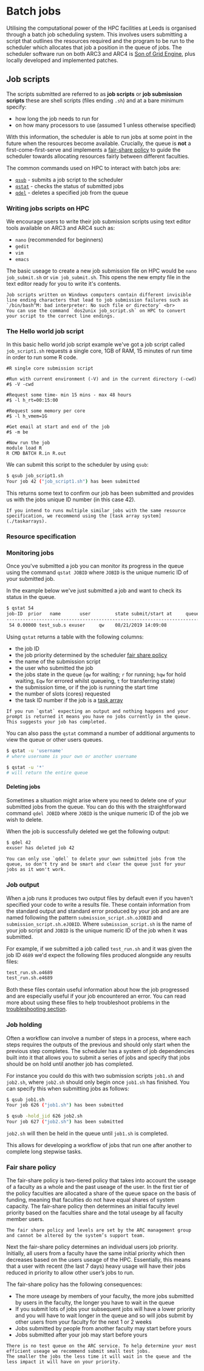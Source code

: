 # Batch jobs

Utilising the computational power of the HPC facilities at Leeds is organised through a batch job scheduling system. This involves users submitting a script that outlines the resources required and the program to be run to the scheduler which allocates that job a position in the queue of jobs. The scheduler software run on both ARC3 and ARC4 is [Son of Grid Engine](https://arc.liv.ac.uk/trac/SGE), plus locally developed and implemented patches.

## Job scripts

The scripts submitted are referred to as **job scripts** or **job submission scripts** these are shell scripts (files ending `.sh`) and at a bare minimum specify:

- how long the job needs to run for
- on how many processors to use (assumed 1 unless otherwise specified)

With this information, the scheduler is able to run jobs at some point in the future when the resources become available. Crucially, the queue is **not** a first-come-first-serve and implements a [fair-share policy](#fair-share-policy) to guide the scheduler towards allocating resources fairly between different faculties.

The common commands used on HPC to interact with batch jobs are:

- [`qsub`](#the-hello-world-job-script) - submits a job script to the scheduler
- [`qstat`](#monitoring-jobs) - checks the status of submitted jobs
- [`qdel`](#deleting-jobs) - deletes a specified job from the queue

### Writing jobs scripts on HPC

We encourage users to write their job submission scripts using text editor tools available on ARC3 and ARC4 such as:

- `nano` (recommended for beginners)
- `gedit`
- `vim`
- `emacs`

The basic useage to create a new job submission file on HPC would be `nano job_submit.sh` or `vim job_submit.sh`. This opens the new empty file in the text editor ready for you to write it's contents.

``` {warning}
Job scripts written on Windows computers contain different invisible line ending characters that lead to job submission failures such as
`/bin/bash^M: bad interpreter: No such file or directory` <br>
You can use the command `dos2unix job_script.sh` on HPC to convert your script to the correct line endings.
```

### The Hello world job script

In this basic hello world job script example we've got a job script called `job_script1.sh` requests a single core, 1GB of RAM, 15 minutes of run time in order to run some R code.

```shell
#R single core submission script

#Run with current environment (-V) and in the current directory (-cwd)
#$ -V -cwd

#Request some time- min 15 mins - max 48 hours
#$ -l h_rt=00:15:00

#Request some memory per core
#$ -l h_vmem=1G

#Get email at start and end of the job
#$ -m be

#Now run the job
module load R
R CMD BATCH R.in R.out
```

We can submit this script to the scheduler by using `qsub`:

```bash
$ qsub job_script1.sh
Your job 42 ("job_script1.sh") has been submitted
```

This returns some text to confirm our job has been submitted and provides us with the jobs unique ID number (in this case 42).

``` {note} **Array jobs** <br>
If you intend to runs multiple similar jobs with the same resource specification, we recommend using the [task array system](./taskarrays).
```

### Resource specification

### Monitoring jobs

Once you've submitted a job you can monitor its progress in the queue using the command `qstat JOBID` where `JOBID` is the unique numeric ID of your submitted job.

In the example below we've just submitted a job and want to check its status in the queue.

```bash
$ qstat 54
job-ID  prior   name       user         state submit/start at     queue                          slots ja-task-ID 
-----------------------------------------------------------------------------------------------------------------
 54 0.00000 test_sub.s exuser     qw    08/21/2019 14:09:08                                    1        

```

Using `qstat` returns a table with the following columns:

- the job ID
- the job priority determined by the scheduler [fair share policy](#fair-share-policy)
- the name of the submission script
- the user who submitted the job
- the jobs state in the queue
    (`qw` for waiting; `r` for running; `hqw` for hold waiting, `Eqw` for errored whilst queueing, `t` for transferring state)
- the submission time, or if the job is running the start time
- the number of slots (cores) requested
- the task ID number if the job is a [task array](./taskarrays)

```{note}
If you run `qstat` expecting an output and nothing happens and your prompt is returned it means you have no jobs currently in the queue. This suggests your job has completed.
```

You can also pass the `qstat` command a number of additional arguments to view the queue or other users queues.

```bash
$ qstat -u 'username'
# where username is your own or another username

$ qstat -u '*'
# will return the entire queue
```

#### Deleting jobs

Sometimes a situation might arise where you need to delete one of your submitted jobs from the queue. You can do this with the straightforward command `qdel JOBID` where `JOBID` is the unique numeric ID of the job we wish to delete.

When the job is successfully deleted we get the following output:

```bash
$ qdel 42
exuser has deleted job 42
```

```{note}
You can only use `qdel` to delete your own submitted jobs from the queue, so don't try and be smart and clear the queue just for your jobs as it won't work.
```

### Job output

When a job runs it produces two output files by default even if you haven't specified your code to write a results file. These contain information from the standard output and standard error produced by your job and are are named following the pattern `submission_script.sh.oJOBID` and `submission_script.sh.eJOBID`. Where `submission_script.sh` is the name of your job script and `JOBID` is the unique numeric ID of the job when it was submitted.

For example, if we submitted a job called `test_run.sh` and it was given the job ID `4689` we'd expect the following files produced alongside any results files:

```bash
test_run.sh.o4689
test_run.sh.e4689
```

Both these files contain useful information about how the job progressed and are especially useful if your job encountered an error. You can read more about using these files to help troubleshoot problems in the [troubleshooting section](./troubleshooting).

### Job holding

Often a workflow can involve a number of steps in a process, where each steps requires the outputs of the previous and should only start when the previous step completes. The scheduler has a system of job dependencies built into it that allows you to submit a series of jobs and specify that jobs should be on hold until another job has completed.

For instance you could do this with two submission scripts `job1.sh` and `job2.sh`, where `job2.sh` should only begin once `job1.sh` has finished. You can specify this when submitting jobs as follows:

```bash
$ qsub job1.sh
Your job 626 ("job1.sh") has been submitted

$ qsub -hold_jid 626 job2.sh
Your job 627 ("job2.sh") has been submitted
```

`job2.sh` will then be held in the queue until `job1.sh` is completed.

This allows for developing a workflow of jobs that run one after another to complete long stepwise tasks.

### Fair share policy

The fair-share policy is two-tiered policy that takes into account the useage of a faculty as a whole and the past useage of the user. In the first tier of the policy faculties are allocated a share of the queue space on the basis of funding, meaning that faculties do not have equal shares of system capacity. The fair-share policy then determines an initial faculty level priority based on the faculties share and the total useage by all faculty member users.

```{note}
The fair share policy and levels are set by the ARC management group and cannot be altered by the system’s support team.
```

Next the fair-share policy determines an individual users job priority. Initially, all users from a faculty have the same initial priority which then decreases based on the users useage of the HPC. Essentially, this means that a user with recent (the last 7 days) heavy usage will have their jobs reduced in priority to allow other user’s jobs to run.

The fair-share policy has the following consequences:

- The more useage by members of your faculty, the more jobs submitted by users in the faculty, the longer you have to wait in the queue
- If you submit lots of jobs your subsequent jobs will have a lower priority and you will have to wait longer in the queue and so will jobs submit by other users from your faculty for the next 1 or 2 weeks
- Jobs submitted by people from another faculty may start before yours
- Jobs submitted after your job may start before yours

```{note}
There is no test queue on the ARC service. To help determine your most efficient useage we recommend submit small test jobs.
The smaller the jobs the less time it will wait in the queue and the less impact it will have on your priority.
```
